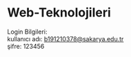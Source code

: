 # Web-Teknolojileri

Login Bilgileri:<br>
kullanıcı adı: b191210378@sakarya.edu.tr<br>
şifre: 123456
